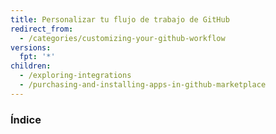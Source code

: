 ```yaml
---
title: Personalizar tu flujo de trabajo de GitHub
redirect_from:
  - /categories/customizing-your-github-workflow
versions:
  fpt: '*'
children:
  - /exploring-integrations
  - /purchasing-and-installing-apps-in-github-marketplace
---
```

### Índice
